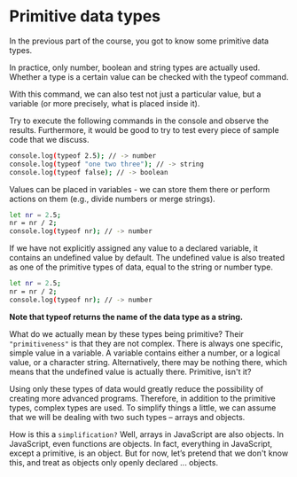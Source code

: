 # Primitive data types

In the previous part of the course, you got to know some primitive data types.

In practice, only number, boolean and string types are actually used. Whether a type is a certain value can be checked with the typeof command.

With this command, we can also test not just a particular value, but a variable (or more precisely, what is placed inside it).

Try to execute the following commands in the console and observe the results. Furthermore, it would be good to try to test every piece of sample code that we discuss.
``` bash
console.log(typeof 2.5); // -> number
console.log(typeof "one two three"); // -> string
console.log(typeof false); // -> boolean
```

Values can be placed in variables - we can store them there or perform actions on them (e.g., divide numbers or merge strings).

``` bash
let nr = 2.5; 
nr = nr / 2;
console.log(typeof nr); // -> number

```

If we have not explicitly assigned any value to a declared variable, it contains an undefined value by default. The undefined value is also treated as one of the primitive types of data, equal to the string or number type.
```bash
let nr = 2.5; 
nr = nr / 2;
console.log(typeof nr); // -> number
```

**Note that typeof returns the name of the data type as a string.**


What do we actually mean by these types being primitive? Their `"primitiveness"` is that they are not complex. There is always one specific, simple value in a variable. A variable contains either a number, or a logical value, or a character string. Alternatively, there may be nothing there, which means that the undefined value is actually there. Primitive, isn't it?


Using only these types of data would greatly reduce the possibility of creating more advanced programs. Therefore, in addition to the primitive types, complex types are used. To simplify things a little, we can assume that we will be dealing with two such types – arrays and objects.

How is this a `simplification?` Well, <span>arrays</span> in JavaScript are also objects. In JavaScript, even functions are objects. In fact, everything in JavaScript, except a primitive, is an object. But for now, let’s pretend that we don't know this, and treat as objects only openly declared ... objects.
